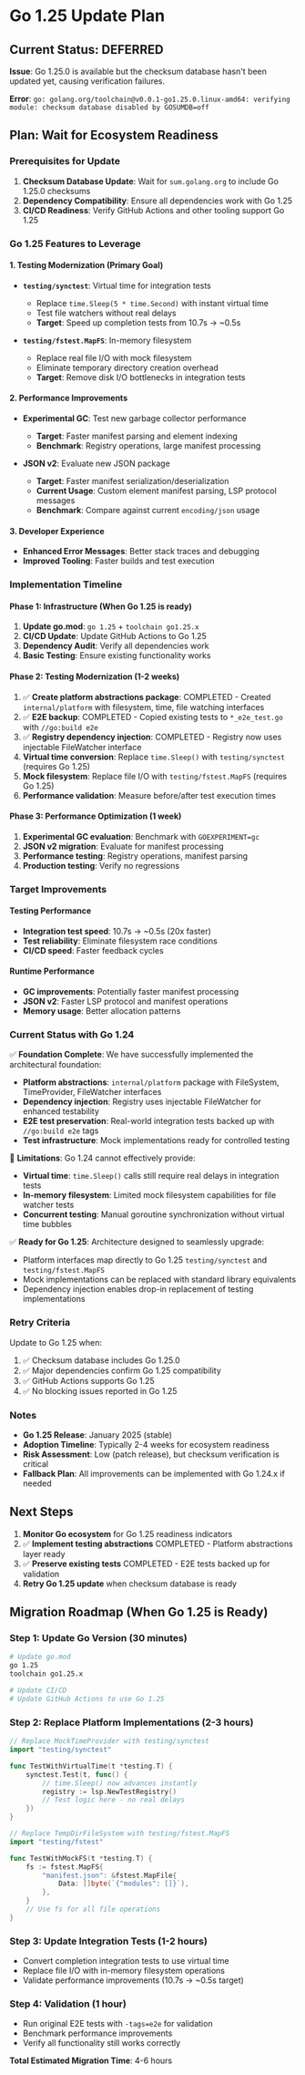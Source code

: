 # Go 1.25 Update Plan

## Current Status: DEFERRED

**Issue**: Go 1.25.0 is available but the checksum database hasn't been updated yet, causing verification failures.

**Error**: `go: golang.org/toolchain@v0.0.1-go1.25.0.linux-amd64: verifying module: checksum database disabled by GOSUMDB=off`

## Plan: Wait for Ecosystem Readiness

### Prerequisites for Update
1. **Checksum Database Update**: Wait for `sum.golang.org` to include Go 1.25.0 checksums
2. **Dependency Compatibility**: Ensure all dependencies work with Go 1.25
3. **CI/CD Readiness**: Verify GitHub Actions and other tooling support Go 1.25

### Go 1.25 Features to Leverage

#### 1. **Testing Modernization** (Primary Goal)
- **`testing/synctest`**: Virtual time for integration tests
  - Replace `time.Sleep(5 * time.Second)` with instant virtual time
  - Test file watchers without real delays
  - **Target**: Speed up completion tests from 10.7s → ~0.5s

- **`testing/fstest.MapFS`**: In-memory filesystem
  - Replace real file I/O with mock filesystem
  - Eliminate temporary directory creation overhead
  - **Target**: Remove disk I/O bottlenecks in integration tests

#### 2. **Performance Improvements**
- **Experimental GC**: Test new garbage collector performance
  - **Target**: Faster manifest parsing and element indexing
  - **Benchmark**: Registry operations, large manifest processing

- **JSON v2**: Evaluate new JSON package
  - **Target**: Faster manifest serialization/deserialization
  - **Current Usage**: Custom element manifest parsing, LSP protocol messages
  - **Benchmark**: Compare against current `encoding/json` usage

#### 3. **Developer Experience**
- **Enhanced Error Messages**: Better stack traces and debugging
- **Improved Tooling**: Faster builds and test execution

### Implementation Timeline

#### Phase 1: Infrastructure (When Go 1.25 is ready)
1. **Update go.mod**: `go 1.25` + `toolchain go1.25.x`
2. **CI/CD Update**: Update GitHub Actions to Go 1.25
3. **Dependency Audit**: Verify all dependencies work
4. **Basic Testing**: Ensure existing functionality works

#### Phase 2: Testing Modernization (1-2 weeks)
1. ✅ **Create platform abstractions package**: COMPLETED - Created `internal/platform` with filesystem, time, file watching interfaces
2. ✅ **E2E backup**: COMPLETED - Copied existing tests to `*_e2e_test.go` with `//go:build e2e`
3. ✅ **Registry dependency injection**: COMPLETED - Registry now uses injectable FileWatcher interface
4. **Virtual time conversion**: Replace `time.Sleep()` with `testing/synctest` (requires Go 1.25)
5. **Mock filesystem**: Replace file I/O with `testing/fstest.MapFS` (requires Go 1.25)
6. **Performance validation**: Measure before/after test execution times

#### Phase 3: Performance Optimization (1 week)
1. **Experimental GC evaluation**: Benchmark with `GOEXPERIMENT=gc`
2. **JSON v2 migration**: Evaluate for manifest processing
3. **Performance testing**: Registry operations, manifest parsing
4. **Production testing**: Verify no regressions

### Target Improvements

#### Testing Performance
- **Integration test speed**: 10.7s → ~0.5s (20x faster)
- **Test reliability**: Eliminate filesystem race conditions
- **CI/CD speed**: Faster feedback cycles

#### Runtime Performance
- **GC improvements**: Potentially faster manifest processing
- **JSON v2**: Faster LSP protocol and manifest operations
- **Memory usage**: Better allocation patterns

### Current Status with Go 1.24

✅ **Foundation Complete**: We have successfully implemented the architectural foundation:
- **Platform abstractions**: `internal/platform` package with FileSystem, TimeProvider, FileWatcher interfaces
- **Dependency injection**: Registry uses injectable FileWatcher for enhanced testability
- **E2E test preservation**: Real-world integration tests backed up with `//go:build e2e` tags
- **Test infrastructure**: Mock implementations ready for controlled testing

🔄 **Limitations**: Go 1.24 cannot effectively provide:
- **Virtual time**: `time.Sleep()` calls still require real delays in integration tests
- **In-memory filesystem**: Limited mock filesystem capabilities for file watcher tests
- **Concurrent testing**: Manual goroutine synchronization without virtual time bubbles

✅ **Ready for Go 1.25**: Architecture designed to seamlessly upgrade:
- Platform interfaces map directly to Go 1.25 `testing/synctest` and `testing/fstest.MapFS`
- Mock implementations can be replaced with standard library equivalents
- Dependency injection enables drop-in replacement of testing implementations

### Retry Criteria

Update to Go 1.25 when:
1. ✅ Checksum database includes Go 1.25.0
2. ✅ Major dependencies confirm Go 1.25 compatibility
3. ✅ GitHub Actions supports Go 1.25
4. ✅ No blocking issues reported in Go 1.25

### Notes

- **Go 1.25 Release**: January 2025 (stable)
- **Adoption Timeline**: Typically 2-4 weeks for ecosystem readiness
- **Risk Assessment**: Low (patch release), but checksum verification is critical
- **Fallback Plan**: All improvements can be implemented with Go 1.24.x if needed

## Next Steps

1. **Monitor Go ecosystem** for Go 1.25 readiness indicators
2. ✅ **Implement testing abstractions** COMPLETED - Platform abstractions layer ready
3. ✅ **Preserve existing tests** COMPLETED - E2E tests backed up for validation
4. **Retry Go 1.25 update** when checksum database is ready

## Migration Roadmap (When Go 1.25 is Ready)

### Step 1: Update Go Version (30 minutes)
```bash
# Update go.mod
go 1.25
toolchain go1.25.x

# Update CI/CD
# Update GitHub Actions to use Go 1.25
```

### Step 2: Replace Platform Implementations (2-3 hours)
```go
// Replace MockTimeProvider with testing/synctest
import "testing/synctest"

func TestWithVirtualTime(t *testing.T) {
    synctest.Test(t, func() {
        // time.Sleep() now advances instantly
        registry := lsp.NewTestRegistry()
        // Test logic here - no real delays
    })
}

// Replace TempDirFileSystem with testing/fstest.MapFS
import "testing/fstest"

func TestWithMockFS(t *testing.T) {
    fs := fstest.MapFS{
        "manifest.json": &fstest.MapFile{
            Data: []byte(`{"modules": []}`),
        },
    }
    // Use fs for all file operations
}
```

### Step 3: Update Integration Tests (1-2 hours)
- Convert completion integration tests to use virtual time
- Replace file I/O with in-memory filesystem operations
- Validate performance improvements (10.7s → ~0.5s target)

### Step 4: Validation (1 hour)
- Run original E2E tests with `-tags=e2e` for validation
- Benchmark performance improvements
- Verify all functionality still works correctly

**Total Estimated Migration Time**: 4-6 hours